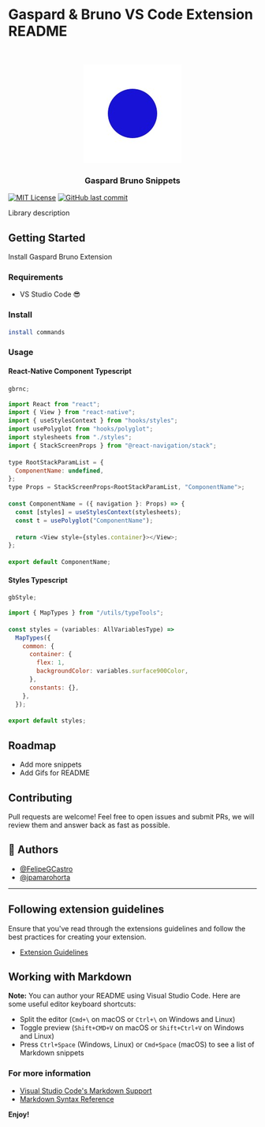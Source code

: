 # Gaspard & Bruno VS Code Extension README

<!-- PROJECT LOGO -->
<br />
<p align="center">
  <a href="https://gaspardbruno.com/">
    <img src="https://raw.githubusercontent.com/Gaspard-Bruno/gb-vs-code-extension/main/images/gaspardbruno.jpeg" alt="Logo">
  </a>

  <h3 align="center">Gaspard Bruno Snippets</h3>
</p>

[![MIT License](https://img.shields.io/apm/l/atomic-design-ui)](https://github.com/Gaspard-Bruno/gb-vs-code-extension/blob/main/LICENSE)
[![GitHub last commit](https://img.shields.io/github/last-commit/Gaspard-Bruno/gb-vs-code-extension)](https://github.com/Gaspard-Bruno/gb-vs-code-extension/graphs/commit-activity)

Library description

## Getting Started

Install Gaspard Bruno Extension

### Requirements

- VS Studio Code 😎

### Install

```sh
install commands
```

### Usage

#### React-Native Component Typescript

```javascript
gbrnc;
```

```javascript
import React from "react";
import { View } from "react-native";
import { useStylesContext } from "hooks/styles";
import usePolyglot from "hooks/polyglot";
import stylesheets from "./styles";
import { StackScreenProps } from "@react-navigation/stack";

type RootStackParamList = {
  ComponentName: undefined,
};
type Props = StackScreenProps<RootStackParamList, "ComponentName">;

const ComponentName = ({ navigation }: Props) => {
  const [styles] = useStylesContext(stylesheets);
  const t = usePolyglot("ComponentName");

  return <View style={styles.container}></View>;
};

export default ComponentName;
```

#### Styles Typescript

```javascript
gbStyle;
```

```javascript
import { MapTypes } from "/utils/typeTools";

const styles = (variables: AllVariablesType) =>
  MapTypes({
    common: {
      container: {
        flex: 1,
        backgroundColor: variables.surface900Color,
      },
      constants: {},
    },
  });

export default styles;
```

## Roadmap

- Add more snippets
- Add Gifs for README

## Contributing

Pull requests are welcome! Feel free to open issues and submit PRs, we will review them and answer back as fast as possible.

## 🚀 Authors

- [@FelipeGCastro](https://www.github.com/FelipeGCastro)
- [@jpamarohorta](https://www.github.com/jpamarohorta)

---

## Following extension guidelines

Ensure that you've read through the extensions guidelines and follow the best practices for creating your extension.

- [Extension Guidelines](https://code.visualstudio.com/api/references/extension-guidelines)

## Working with Markdown

**Note:** You can author your README using Visual Studio Code. Here are some useful editor keyboard shortcuts:

- Split the editor (`Cmd+\` on macOS or `Ctrl+\` on Windows and Linux)
- Toggle preview (`Shift+CMD+V` on macOS or `Shift+Ctrl+V` on Windows and Linux)
- Press `Ctrl+Space` (Windows, Linux) or `Cmd+Space` (macOS) to see a list of Markdown snippets

### For more information

- [Visual Studio Code's Markdown Support](http://code.visualstudio.com/docs/languages/markdown)
- [Markdown Syntax Reference](https://help.github.com/articles/markdown-basics/)

**Enjoy!**
